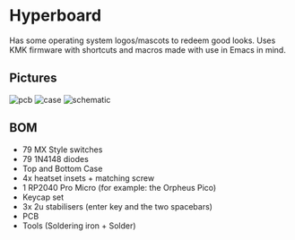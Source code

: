# Hyperboard
Has some operating system logos/mascots to redeem good looks. Uses KMK firmware with shortcuts and macros made with use in Emacs in mind.
## Pictures
![pcb](pcb.png)
![case](image.png)
![schematic](schematic.png)

## BOM
- 79 MX Style switches
- 79 1N4148 diodes
- Top and Bottom Case
- 4x heatset insets + matching screw
- 1 RP2040 Pro Micro (for example: the Orpheus Pico)
- Keycap set
- 3x 2u stabilisers (enter key and the two spacebars)
- PCB
- Tools (Soldering iron + Solder)